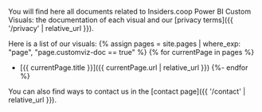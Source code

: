 ---
---
You will find here all documents related to Insiders.coop Power BI Custom Visuals: the documentation of each visual and our [privacy terms]({{ '/privacy' | relative_url }}).

Here is a list of our visuals:
{% assign pages = site.pages | where_exp: "page", "page.customviz-doc == true" %}
{% for currentPage in pages %}
- [{{ currentPage.title }}]({{ currentPage.url | relative_url }})
{%- endfor %}

You can also find ways to contact us in the [contact page]({{ '/contact' | relative_url }}).